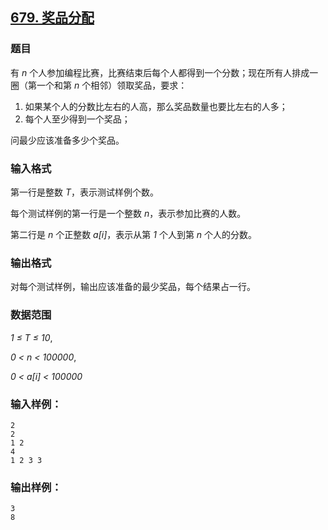 ## [679. 奖品分配](https://www.acwing.com/problem/content/681/)

### 题目

有 *n* 个人参加编程比赛，比赛结束后每个人都得到一个分数；现在所有人排成一圈（第一个和第 *n* 个相邻）领取奖品，要求：

1. 如果某个人的分数比左右的人高，那么奖品数量也要比左右的人多；
2. 每个人至少得到一个奖品；

问最少应该准备多少个奖品。

### 输入格式

第一行是整数 *T*，表示测试样例个数。

每个测试样例的第一行是一个整数 *n*，表示参加比赛的人数。

第二行是 *n* 个正整数 *a[i]*，表示从第 *1* 个人到第 *n* 个人的分数。

### 输出格式

对每个测试样例，输出应该准备的最少奖品，每个结果占一行。

### 数据范围

*1 ≤ T ≤ 10*,

*0 < n < 100000*,

*0 < a[i] < 100000*

### 输入样例：

```
2
2
1 2
4
1 2 3 3
```

### 输出样例：

```
3
8
```
